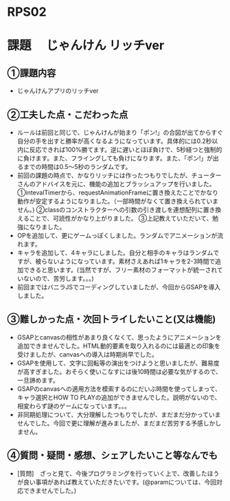 # RPS02

# 課題　 じゃんけん リッチver

## ①課題内容
- じゃんけんアプリのリッチver

## ②工夫した点・こだわった点
- ルールは前回と同じで、じゃんけんが始まり「ポン!」の合図が出てからすぐ自分の手を出すと勝率が高くなるようになっています。具体的には0.2秒以内に反応できれば100%勝てます。逆に遅いとほぼ負けで、5秒経つと強制的に負けます。また、フライングしても負けになります。また、「ポン!」が出るまでの時間は0.5～5秒のランダムです。
- 前回の課題の時点で、かなりリッチには作ったつもりでしたが、チューターさんのアドバイスを元に、機能の追加とブラッシュアップを行いました。
 ①intevalTimerから、requestAnimationFrameに置き換えたことでかなり動作が安定するようになりました。（一部時間がなくて置き換えられていません。)
 ②classのコンストラクターへの引数の引き渡しを連想配列に置き換えることで、可読性がかなり上がりました。
 ③上記教えていただいて、勉強になりました。
- OPを追加して、更にゲームっぽくしました。ランダムでアニメーションが流れます。
- キャラを追加して、4キャラにしました。自分と相手のキャラはランダムですが、被らないようになっています。素材さえあれば1キャラを2-3時間で追加できると思います。(当然ですが、フリー素材のフォーマットが統一されていないので、苦労します。。。)
- 前回まではバニラJSでコーディングしていましたが、今回からGSAPを導入しました。

## ③難しかった点・次回トライしたいこと(又は機能)
- GSAPとcanvasの相性があまり良くなくて、思ったようにアニメーションを追加できませんでした。HTML動的要素を取り入れるのには最適との印象を受けましたが、canvasへの導入は時期尚早でした。
- GSAPを使用して、文字に回転等の演出をつけようと思いましたが、難易度が高すぎました。おそらく使いこなすには後10時間は必要な気がするので、一旦諦めます。
- GSAPのcanvasへの適用方法を模索するのにだいぶ時間を使ってしまって、キャラ選択とHOW TO PLAYの追加ができませんでした。説明がないので、相変わらず謎のゲームになっています。。。
- 非同期処理について、大分理解したつもりでしたが、まだまだ分かっていませんでした。今回で更に理解が進みましたが、まだまだ苦労する予感しかしません。

## ④質問・疑問・感想、シェアしたいこと等なんでも
- [質問]　ざっと見て、今後プログラミングを行っていく上で、改善したほうが良い事項があれば教えていただきたいです。(@paramについては、今回対応できませんでした。)
